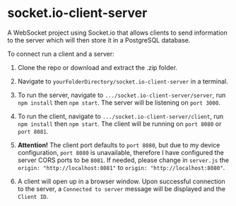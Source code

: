 # socket.io-client-server
A WebSocket project using Socket.io that allows clients to send information to the server which will then store it in a PostgreSQL database. 

To connect run a client and a server:
1. Clone the repo or download and extract the .zip folder.

2. Navigate to `yourFolderDirectory/socket.io-client-server` in a terminal.

3. To run the server, navigate to `.../socket.io-client-server/server`, run `npm install` then `npm start`. The server will be listening on 
   `port 3000`.

4. To run the client, navigate to `.../socket.io-client-server/client`, run `npm install` then `npm start`. The client will be running on `port 8080` or `port 8081`. 

5. **Attention!** The client port defaults to `port 8080`, but due to my device configuration, `port 8080` is unavailable, therefore I have configured the server CORS ports to be `8081`. If needed, please change in `server.js` the `origin: "http://localhost:8081"` to `origin: "http://localhost:8080"`.
   
6. A client will open up in a browser window. Upon successful connection to the server, a `Connected to server` message will be displayed and the `Client ID`.
